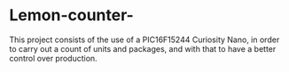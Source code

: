 # Lemon-counter-
This project consists of the use of a PIC16F15244 Curiosity Nano, in order to carry out a count of units and packages, and with that to have a better control over production.
